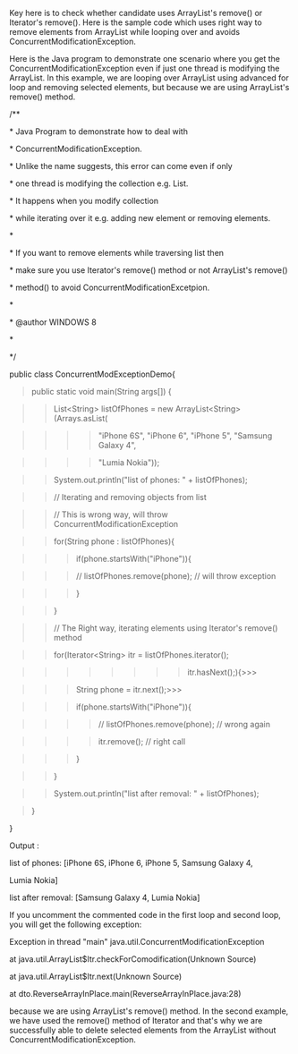 Key here is to check whether candidate uses ArrayList's remove() or
Iterator's remove(). Here is the sample code which uses right way to
remove elements from ArrayList while looping over and avoids
ConcurrentModificationException.

Here is the Java program to demonstrate one scenario where you get the
ConcurrentModificationException even if just one thread is modifying the
ArrayList. In this example, we are looping over ArrayList using advanced
for loop and removing selected elements, but because we are using
ArrayList's remove() method.

/\*\*

\* Java Program to demonstrate how to deal with

\* ConcurrentModificationException.

\* Unlike the name suggests, this error can come even if only

\* one thread is modifying the collection e.g. List.

\* It happens when you modify collection

\* while iterating over it e.g. adding new element or removing elements.

\*

\* If you want to remove elements while traversing list then

\* make sure you use Iterator's remove() method or not ArrayList's
remove()

\* method() to avoid ConcurrentModificationExcetpion.

\*

\* \@author WINDOWS 8

\*

\*/

public class ConcurrentModExceptionDemo{

> public static void main(String args\[\]) {

> > List\<String> listOfPhones = new ArrayList\<String>(Arrays.asList(

> > > > \"iPhone 6S\", \"iPhone 6\", \"iPhone 5\", \"Samsung Galaxy 4\",

> > > > \"Lumia Nokia\"));

> > System.out.println(\"list of phones: \" + listOfPhones);

> > // Iterating and removing objects from list

> > // This is wrong way, will throw ConcurrentModificationException

> > for(String phone : listOfPhones){

> > > if(phone.startsWith(\"iPhone\")){

> > > // listOfPhones.remove(phone); // will throw exception

> > > }

> > }

> > // The Right way, iterating elements using Iterator's remove()
> > method

> > for(Iterator\<String> itr = listOfPhones.iterator();

> > > > > > > > itr.hasNext();){>>>

> > > String phone = itr.next();>>>

> > > if(phone.startsWith(\"iPhone\")){

> > > > // listOfPhones.remove(phone); // wrong again

> > > > itr.remove(); // right call

> > > }

> > }

> > System.out.println(\"list after removal: \" + listOfPhones);

> }

}

Output :

list of phones: \[iPhone 6S, iPhone 6, iPhone 5, Samsung Galaxy 4,

Lumia Nokia\]

list after removal: \[Samsung Galaxy 4, Lumia Nokia\]

If you uncomment the commented code in the first loop and second loop,
you will get the following exception:

Exception in thread \"main\" java.util.ConcurrentModificationException

at java.util.ArrayList\$Itr.checkForComodification(Unknown Source)

at java.util.ArrayList\$Itr.next(Unknown Source)

at dto.ReverseArrayInPlace.main(ReverseArrayInPlace.java:28)

because we are using ArrayList's remove() method. In the second
example, we have used the remove() method of Iterator and that's why we
are successfully able to delete selected elements from the ArrayList
without ConcurrentModificationException.